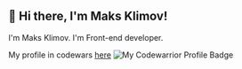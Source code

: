 ## 👋 Hi there, I'm Maks Klimov!

I'm Maks Klimov. I'm Front-end developer.

My profile in codewars [here](https://www.codewars.com/users/DuckiDo)
![My Codewarrior Profile Badge](https://www.codewars.com/users/DuckiDo/badges/small)

